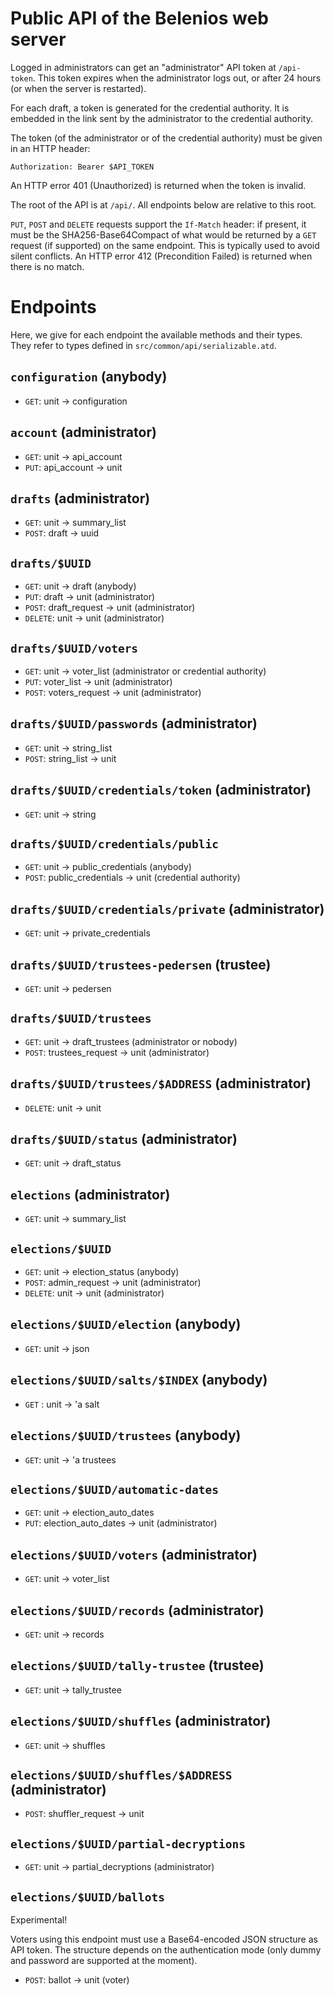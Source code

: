 # Public API of the Belenios web server

Logged in administrators can get an "administrator" API token at
`/api-token`. This token expires when the administrator logs out, or
after 24 hours (or when the server is restarted).

For each draft, a token is generated for the credential authority. It
is embedded in the link sent by the administrator to the credential
authority.

The token (of the administrator or of the credential authority) must
be given in an HTTP header:

    Authorization: Bearer $API_TOKEN

An HTTP error 401 (Unauthorized) is returned when the token is
invalid.

The root of the API is at `/api/`. All endpoints below are relative to
this root.

`PUT`, `POST` and `DELETE` requests support the `If-Match` header: if
present, it must be the SHA256-Base64Compact of what would be returned
by a `GET` request (if supported) on the same endpoint. This is
typically used to avoid silent conflicts. An HTTP error 412
(Precondition Failed) is returned when there is no match.

# Endpoints

Here, we give for each endpoint the available methods and their
types. They refer to types defined in `src/common/api/serializable.atd`.

## `configuration` (anybody)

* `GET`: unit -> configuration

## `account` (administrator)

* `GET`: unit -> api_account
* `PUT`: api_account -> unit

## `drafts` (administrator)

* `GET`: unit -> summary_list
* `POST`: draft -> uuid

## `drafts/$UUID`

* `GET`: unit -> draft (anybody)
* `PUT`: draft -> unit (administrator)
* `POST`: draft_request -> unit (administrator)
* `DELETE`: unit -> unit (administrator)

## `drafts/$UUID/voters`

* `GET`: unit -> voter_list (administrator or credential authority)
* `PUT`: voter_list -> unit (administrator)
* `POST`: voters_request -> unit (administrator)

## `drafts/$UUID/passwords` (administrator)

* `GET`: unit -> string_list
* `POST`: string_list -> unit

## `drafts/$UUID/credentials/token` (administrator)

* `GET`: unit -> string

## `drafts/$UUID/credentials/public`

* `GET`: unit -> public_credentials (anybody)
* `POST`: public_credentials -> unit (credential authority)

## `drafts/$UUID/credentials/private` (administrator)

* `GET`: unit -> private_credentials

## `drafts/$UUID/trustees-pedersen` (trustee)

* `GET`: unit -> pedersen

## `drafts/$UUID/trustees`

* `GET`: unit -> draft_trustees (administrator or nobody)
* `POST`: trustees_request -> unit (administrator)

## `drafts/$UUID/trustees/$ADDRESS` (administrator)

* `DELETE`: unit -> unit

## `drafts/$UUID/status` (administrator)

* `GET`: unit -> draft_status

## `elections` (administrator)

* `GET`: unit -> summary_list

## `elections/$UUID`

* `GET`: unit -> election_status (anybody)
* `POST`: admin_request -> unit (administrator)
* `DELETE`: unit -> unit (administrator)

## `elections/$UUID/election` (anybody)

* `GET`: unit -> json

## `elections/$UUID/salts/$INDEX` (anybody)

* `GET` : unit -> 'a salt

## `elections/$UUID/trustees` (anybody)

* `GET`: unit -> 'a trustees

## `elections/$UUID/automatic-dates`

* `GET`: unit -> election_auto_dates
* `PUT`: election_auto_dates -> unit (administrator)

## `elections/$UUID/voters` (administrator)

* `GET`: unit -> voter_list

## `elections/$UUID/records` (administrator)

* `GET`: unit -> records

## `elections/$UUID/tally-trustee` (trustee)

* `GET`: unit -> tally_trustee

## `elections/$UUID/shuffles` (administrator)

* `GET`: unit -> shuffles

## `elections/$UUID/shuffles/$ADDRESS` (administrator)

* `POST`: shuffler_request -> unit

## `elections/$UUID/partial-decryptions`

* `GET`: unit -> partial_decryptions (administrator)

## `elections/$UUID/ballots`

Experimental!

Voters using this endpoint must use a Base64-encoded JSON structure as
API token. The structure depends on the authentication mode (only
dummy and password are supported at the moment).

* `POST`: ballot -> unit (voter)
